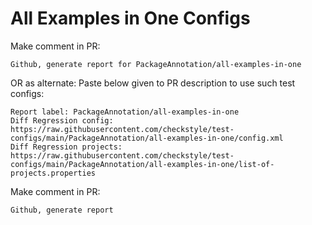 # All Examples in One Configs
Make comment in PR:
```
Github, generate report for PackageAnnotation/all-examples-in-one
```
OR as alternate:
Paste below given to PR description to use such test configs:
```
Report label: PackageAnnotation/all-examples-in-one
Diff Regression config: https://raw.githubusercontent.com/checkstyle/test-configs/main/PackageAnnotation/all-examples-in-one/config.xml
Diff Regression projects: https://raw.githubusercontent.com/checkstyle/test-configs/main/PackageAnnotation/all-examples-in-one/list-of-projects.properties
```
Make comment in PR:
```
Github, generate report
```
